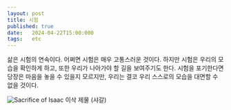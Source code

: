 ```yaml
---
layout: post
title: 시험
published: true
date:   2024-04-22T15:00:000
tags:   etc
---
```


삶은 시험의 연속이다. 어쩌면 시험은 매우 고통스러운 것이다. 하지만 시험은 우리의 모습을 확인하게 하고, 또한 우리가 나아가야 할 길을 보여주기도 한다. 시험을 포기한다면 당장은 마음을 놓을 수 있을지 모르지만, 우리는 결코 우리 스스로의 모습을 대면할 수 없을 것이다.
 
![Sacrifice of Isaac](https://veritas.kr/files/fckeditor/image/kangyoungkyu/shakal_2013.jpg?w=600)
이삭 제물 (샤갈)
